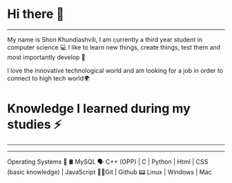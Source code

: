 # Hi there 👋
-------------------------------------------------------------------------------------------------------------------------------------------------------------------------
My name is Shon Khundiashvili, I am currently a third year student in computer science 💻
I like to learn new things, create things, test them and most importantly develop 🔨

I love the innovative technological world and am looking for a job in order to connect to high tech world🌍

# Knowledge I learned during my studies ⚡
-------------------------------------------------------------------------------------------------------------------------------------------------------------------------
***
Operating Systems 📰
🛢️ MySQL
🗣 C++ (OPP) | C | Python | Html | CSS (basic knowledge) | JavaScript
🐱‍👤Git | Github
📟 Linux | Windows | Mac
